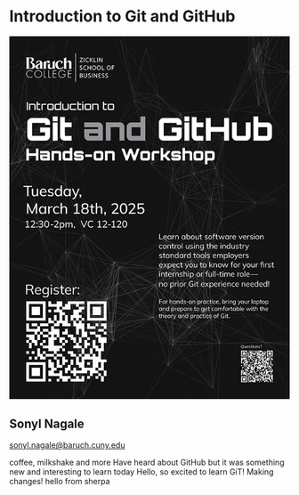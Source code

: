 # Introduction to Git and GitHub

![_assets/git_and_github_flyer.png](_assets/git_and_github_flyer.png)

## Sonyl Nagale

sonyl.nagale@baruch.cuny.edu


coffee, milkshake and more
Have heard about GitHub but it was something new and interesting to learn today
Hello, so excited to learn GiT!
Making changes!
hello from sherpa

